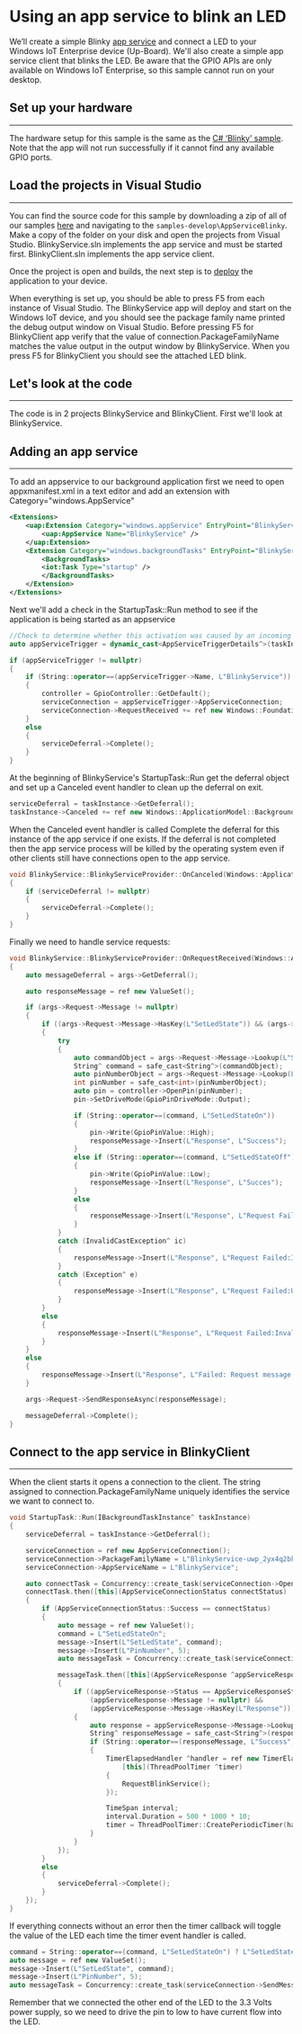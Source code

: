 # Using an app service to blink an LED
We’ll create a simple Blinky [app service](https://docs.microsoft.com/en-us/windows/uwp/launch-resume/how-to-create-and-consume-an-app-service) and connect a LED to your Windows IoT Enterprise device (Up-Board). We'll also create a simple app service client that blinks the LED. Be aware that the GPIO APIs are only available on Windows IoT Enterprise, so this sample cannot run on your desktop.

## Set up your hardware
___
The hardware setup for this sample is the same as the [C# ‘Blinky’ sample](/Samples/helloblinky).
Note that the app will not run successfully if it cannot find any available GPIO ports.

## Load the projects in Visual Studio
___

You can find the source code for this sample by downloading a zip of all of our samples [here](https://github.com/Microsoft/Windows-iotcore-samples/archive/master.zip) and navigating to the `samples-develop\AppServiceBlinky`.  Make a copy of the folder on your disk and open the projects from Visual Studio.  BlinkyService.sln implements the app service and must be started first.  BlinkyClient.sln implements the app service client.

Once the project is open and builds, the next step is to [deploy](https://github.com/MicrosoftDocs/windows-iotcore-docs/blob/master/windows-iotcore/develop-your-app/AppDeployment.md) the application to your device.

When everything is set up, you should be able to press F5 from each instance of Visual Studio.  The BlinkyService app will deploy and start on the Windows IoT device, and you should see the package family name printed the debug output window on Visual Studio.  Before pressing F5 for BlinkyClient app verify that the value of connection.PackageFamilyName matches the value output in the output window by BlinkyService.  When you press F5 for BlinkyClient you should see the attached LED blink.

## Let's look at the code
___
The code is in 2 projects BlinkyService and BlinkyClient.  First we'll look at BlinkyService.

## Adding an app service
___
To add an appservice to our background application first we need to open appxmanifest.xml in a text editor and add an extension with Category="windows.AppService"

```XML
<Extensions>
    <uap:Extension Category="windows.appService" EntryPoint="BlinkyService.StartupTask">
        <uap:AppService Name="BlinkyService" />
    </uap:Extension>
    <Extension Category="windows.backgroundTasks" EntryPoint="BlinkyService.StartupTask">
        <BackgroundTasks>
        <iot:Task Type="startup" />
        </BackgroundTasks>
    </Extension>
</Extensions>
```

Next we'll add a check in the StartupTask::Run method to see if the application is being started as an appservice

```C++
//Check to determine whether this activation was caused by an incoming app service connection
auto appServiceTrigger = dynamic_cast<AppServiceTriggerDetails^>(taskInstance->TriggerDetails);

if (appServiceTrigger != nullptr)
{
    if (String::operator==(appServiceTrigger->Name, L"BlinkyService"))
    {
        controller = GpioController::GetDefault();
        serviceConnection = appServiceTrigger->AppServiceConnection;
        serviceConnection->RequestReceived += ref new Windows::Foundation::TypedEventHandler<Windows::ApplicationModel::AppService::AppServiceConnection ^, Windows::ApplicationModel::AppService::AppServiceRequestReceivedEventArgs ^>(this, &BlinkyService::BlinkyServiceProvider::OnRequestReceived);
    }
    else
    {
        serviceDeferral->Complete();
    }
}
```

At the beginning of BlinkyService's StartupTask::Run get the deferral object and set up a Canceled event handler to clean up the deferral on exit.

```C++
serviceDeferral = taskInstance->GetDeferral();
taskInstance->Canceled += ref new Windows::ApplicationModel::Background::BackgroundTaskCanceledEventHandler(this, &BlinkyService::BlinkyServiceProvider::OnCanceled);
```

When the Canceled event handler is called Complete the deferral for this instance of the app service if one exists.  If the deferral is not completed then the app service process will be killed by the operating system even if other clients still have connections open to the app service.

```C++
void BlinkyService::BlinkyServiceProvider::OnCanceled(Windows::ApplicationModel::Background::IBackgroundTaskInstance ^sender, Windows::ApplicationModel::Background::BackgroundTaskCancellationReason reason)
{
    if (serviceDeferral != nullptr)
    {
        serviceDeferral->Complete();
    }
}
```

Finally we need to handle service requests:

```C++
void BlinkyService::BlinkyServiceProvider::OnRequestReceived(Windows::ApplicationModel::AppService::AppServiceConnection ^sender, Windows::ApplicationModel::AppService::AppServiceRequestReceivedEventArgs ^args)
{
    auto messageDeferral = args->GetDeferral();

    auto responseMessage = ref new ValueSet();

    if (args->Request->Message != nullptr)
    {
        if ((args->Request->Message->HasKey(L"SetLedState")) && (args->Request->Message->HasKey(L"PinNumber")))
        {
            try
            {
                auto commandObject = args->Request->Message->Lookup(L"SetLedState");
                String^ command = safe_cast<String^>(commandObject);
                auto pinNumberObject = args->Request->Message->Lookup(L"PinNumber");
                int pinNumber = safe_cast<int>(pinNumberObject);
                auto pin = controller->OpenPin(pinNumber);
                pin->SetDriveMode(GpioPinDriveMode::Output);

                if (String::operator==(command, L"SetLedStateOn"))
                {
                    pin->Write(GpioPinValue::High);
                    responseMessage->Insert(L"Response", L"Success");
                }
                else if (String::operator==(command, L"SetLedStateOff"))
                {
                    pin->Write(GpioPinValue::Low);
                    responseMessage->Insert(L"Response", L"Succes");
                }
                else
                {
                    responseMessage->Insert(L"Response", L"Request Failed:Invalid SetLedState parameter value.");
                }
            }
            catch (InvalidCastException^ ic)
            {
                responseMessage->Insert(L"Response", L"Request Failed:Invalid cast exception occurred.");
            }
            catch (Exception^ e)
            {
                responseMessage->Insert(L"Response", L"Request Failed:Unknown exception occurred.");
            }
        }
        else
        {
            responseMessage->Insert(L"Response", L"Request Failed:Invalid request.");
        }
    }
    else
    {
        responseMessage->Insert(L"Response", L"Failed: Request message is empty.");
    }

    args->Request->SendResponseAsync(responseMessage);

    messageDeferral->Complete();
}
```

## Connect to the app service in BlinkyClient
___
When the client starts it opens a connection to the client.  The string assigned to connection.PackageFamilyName uniquely identifies the service we want to connect to.

```C++
void StartupTask::Run(IBackgroundTaskInstance^ taskInstance)
{
    serviceDeferral = taskInstance->GetDeferral();

    serviceConnection = ref new AppServiceConnection();
    serviceConnection->PackageFamilyName = L"BlinkyService-uwp_2yx4q2bk84nj4";
    serviceConnection->AppServiceName = L"BlinkyService";

    auto connectTask = Concurrency::create_task(serviceConnection->OpenAsync());
    connectTask.then([this](AppServiceConnectionStatus connectStatus)
    {
        if (AppServiceConnectionStatus::Success == connectStatus)
        {
            auto message = ref new ValueSet();
            command = L"SetLedStateOn";
            message->Insert(L"SetLedState", command);
            message->Insert(L"PinNumber", 5);
            auto messageTask = Concurrency::create_task(serviceConnection->SendMessageAsync(message));

            messageTask.then([this](AppServiceResponse ^appServiceResponse)
            {
                if ((appServiceResponse->Status == AppServiceResponseStatus::Success) &&
                    (appServiceResponse->Message != nullptr) &&
                    (appServiceResponse->Message->HasKey(L"Response")))
                {
                    auto response = appServiceResponse->Message->Lookup(L"Response");
                    String^ responseMessage = safe_cast<String^>(response);
                    if (String::operator==(responseMessage, L"Success"))
                    {
                        TimerElapsedHandler ^handler = ref new TimerElapsedHandler(
                            [this](ThreadPoolTimer ^timer)
                        {
                            RequestBlinkService();
                        });

                        TimeSpan interval;
                        interval.Duration = 500 * 1000 * 10;
                        timer = ThreadPoolTimer::CreatePeriodicTimer(handler, interval);
                    }
                }
            });
        }
        else
        {
            serviceDeferral->Complete();
        }
    });
}
```

If everything connects without an error then the timer callback will toggle the value of the LED each time the timer event handler is called.

```C++
command = String::operator==(command, L"SetLedStateOn") ? L"SetLedStateOff" : L"SetLedStateOn";
auto message = ref new ValueSet();
message->Insert(L"SetLedState", command);
message->Insert(L"PinNumber", 5);
auto messageTask = Concurrency::create_task(serviceConnection->SendMessageAsync(message));
```

Remember that we connected the other end of the LED to the 3.3 Volts power supply, so we need to drive the pin to low to have current flow into the LED.
